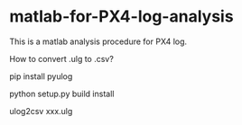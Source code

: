 # matlab-for-PX4-log-analysis
This is a matlab analysis procedure  for PX4 log.

How to convert .ulg to .csv?

pip install pyulog

python setup.py build install

ulog2csv xxx.ulg
